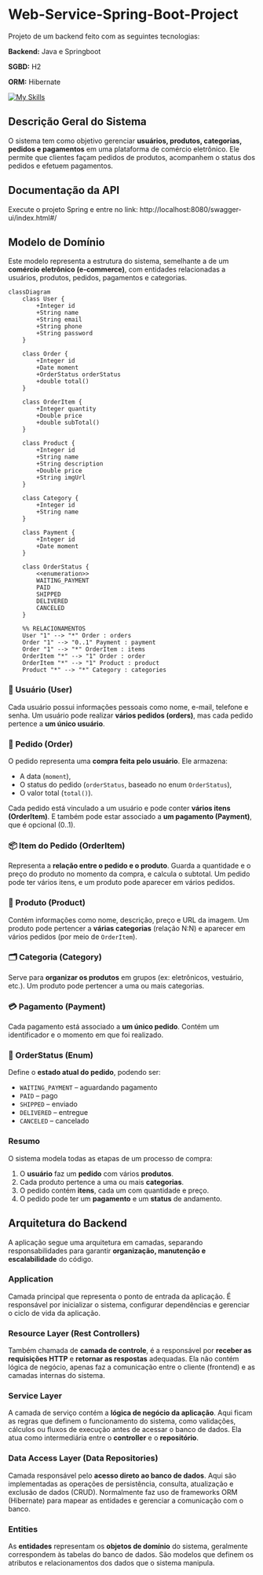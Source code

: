 # Web-Service-Spring-Boot-Project

Projeto de um backend feito com as seguintes tecnologias:

**Backend:** Java e Springboot

**SGBD:** H2

**ORM:** Hibernate

[![My Skills](https://skillicons.dev/icons?i=java,spring,hibernate)](https://skillicons.dev)

## Descrição Geral do Sistema

O sistema tem como objetivo gerenciar **usuários, produtos, categorias, pedidos e pagamentos** em uma plataforma de comércio eletrônico. Ele permite que clientes façam pedidos de produtos, acompanhem o status dos pedidos e efetuem pagamentos.

## Documentação da API

Execute o projeto Spring e entre no link: http://localhost:8080/swagger-ui/index.html#/

## Modelo de Domínio

Este modelo representa a estrutura do sistema, semelhante a de um **comércio eletrônico (e-commerce)**, com entidades relacionadas a usuários, produtos, pedidos, pagamentos e categorias.

```mermaid
classDiagram
    class User {
        +Integer id
        +String name
        +String email
        +String phone
        +String password
    }

    class Order {
        +Integer id
        +Date moment
        +OrderStatus orderStatus
        +double total()
    }

    class OrderItem {
        +Integer quantity
        +Double price
        +double subTotal()
    }

    class Product {
        +Integer id
        +String name
        +String description
        +Double price
        +String imgUrl
    }

    class Category {
        +Integer id
        +String name
    }

    class Payment {
        +Integer id
        +Date moment
    }

    class OrderStatus {
        <<enumeration>>
        WAITING_PAYMENT
        PAID
        SHIPPED
        DELIVERED
        CANCELED
    }

    %% RELACIONAMENTOS
    User "1" --> "*" Order : orders
    Order "1" --> "0..1" Payment : payment
    Order "1" --> "*" OrderItem : items
    OrderItem "*" --> "1" Order : order
    OrderItem "*" --> "1" Product : product
    Product "*" --> "*" Category : categories
````

### 👤 Usuário (User)

Cada usuário possui informações pessoais como nome, e-mail, telefone e senha. Um usuário pode realizar **vários pedidos (orders)**, mas cada pedido pertence a **um único usuário**.

### 🧾 Pedido (Order)

O pedido representa uma **compra feita pelo usuário**. Ele armazena:

- A data (`moment`),
- O status do pedido (`orderStatus`, baseado no enum `OrderStatus`),
- O valor total (`total()`).

Cada pedido está vinculado a um usuário e pode conter **vários itens (OrderItem)**. E também pode estar associado a **um pagamento (Payment)**, que é opcional (0..1).

### 📦 Item do Pedido (OrderItem)

Representa a **relação entre o pedido e o produto**. Guarda a quantidade e o preço do produto no momento da compra, e calcula o subtotal. Um pedido pode ter vários itens, e um produto pode aparecer em vários pedidos.

### 🧰 Produto (Product)

Contém informações como nome, descrição, preço e URL da imagem. Um produto pode pertencer a **várias categorias** (relação N:N) e aparecer em vários pedidos (por meio de `OrderItem`).

### 🗂️ Categoria (Category)

Serve para **organizar os produtos** em grupos (ex: eletrônicos, vestuário, etc.). Um produto pode pertencer a uma ou mais categorias.

### 💳 Pagamento (Payment)

Cada pagamento está associado a **um único pedido**. Contém um identificador e o momento em que foi realizado.

### 🔁 OrderStatus (Enum)

Define o **estado atual do pedido**, podendo ser:

- `WAITING_PAYMENT` – aguardando pagamento
- `PAID` – pago
- `SHIPPED` – enviado
- `DELIVERED` – entregue
- `CANCELED` – cancelado

### Resumo

O sistema modela todas as etapas de um processo de compra:

1. O **usuário** faz um **pedido** com vários **produtos**.
2. Cada produto pertence a uma ou mais **categorias**.
3. O pedido contém **itens**, cada um com quantidade e preço.
4. O pedido pode ter um **pagamento** e um **status** de andamento.

## Arquitetura do Backend

A aplicação segue uma arquitetura em camadas, separando responsabilidades para garantir **organização, manutenção e escalabilidade** do código.

### Application

Camada principal que representa o ponto de entrada da aplicação. É responsável por inicializar o sistema, configurar dependências e gerenciar o ciclo de vida da aplicação.

### Resource Layer (Rest Controllers)

Também chamada de **camada de controle**, é a responsável por **receber as requisições HTTP** e **retornar as respostas** adequadas. Ela não contém lógica de negócio, apenas faz a comunicação entre o cliente (frontend) e as camadas internas do sistema.  

### Service Layer

A camada de serviço contém a **lógica de negócio da aplicação**. Aqui ficam as regras que definem o funcionamento do sistema, como validações, cálculos ou fluxos de execução antes de acessar o banco de dados. Ela atua como intermediária entre o **controller** e o **repositório**.

### Data Access Layer (Data Repositories)

Camada responsável pelo **acesso direto ao banco de dados**. Aqui são implementadas as operações de persistência, consulta, atualização e exclusão de dados (CRUD). Normalmente faz uso de frameworks ORM (Hibernate) para mapear as entidades e gerenciar a comunicação com o banco.

### Entities

As **entidades** representam os **objetos de domínio** do sistema, geralmente correspondem às tabelas do banco de dados. São modelos que definem os atributos e relacionamentos dos dados que o sistema manipula.
